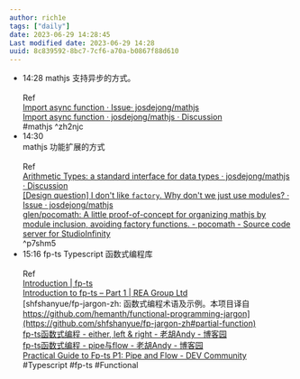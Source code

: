 ```yaml
---
author: rich1e
tags: ["daily"]
date: 2023-06-29 14:28:45
Last modified date: 2023-06-29 14:28
uuid: 8c839592-8bc7-7cf6-a70a-b0867f88d610
---
```


- 14:28 mathjs 支持异步的方式。<br><br>Ref<br>[Import async function · Issue· josdejong/mathjs](https://github.com/josdejong/mathjs/issues/1445)<br>[Import async function · josdejong/mathjs · Discussion](https://github.com/josdejong/mathjs/discussions/2665)<br>#mathjs ^zh2njc
- 14:30 <br>mathjs 功能扩展的方式<br><br>Ref<br>[Arithmetic Types: a standard interface for data types · josdejong/mathjs · Discussion ](https://github.com/josdejong/mathjs/discussions/2212)<br>[[Design question] I don't like `factory`. Why don't we just use modules? · Issue · josdejong/mathjs](https://github.com/josdejong/mathjs/issues/1975)<br>[glen/pocomath: A little proof-of-concept for organizing mathjs by module inclusion, avoiding factory functions. - pocomath - Source code server for StudioInfinity](https://code.studioinfinity.org/glen/pocomath)<br> ^p7shm5
- 15:16 fp-ts Typescript 函数式编程库<br><br>Ref<br>[Introduction | fp-ts](https://gcanti.github.io/fp-ts/)<br>[Introduction to fp-ts – Part 1 | REA Group Ltd](https://www.rea-group.com/about-us/news-and-insights/blog/introduction-to-fp-ts-part-1/)<br>[shfshanyue/fp-jargon-zh: 函数式编程术语及示例。本项目译自 https://github.com/hemanth/functional-programming-jargon](https://github.com/shfshanyue/fp-jargon-zh#partial-function)<br>[fp-ts函数式编程 - either, left & right - 老胡Andy - 博客园](https://www.cnblogs.com/Andy1982/p/15401443.html)<br>[fp-ts函数式编程 - pipe与flow - 老胡Andy - 博客园](https://www.cnblogs.com/Andy1982/p/15395117.html)<br>[Practical Guide to Fp-ts P1: Pipe and Flow - DEV Community](https://dev.to/ryanleecode/practical-guide-to-fp-ts-pipe-and-flow-4e9n)<br>#Typescript #fp-ts #Functional